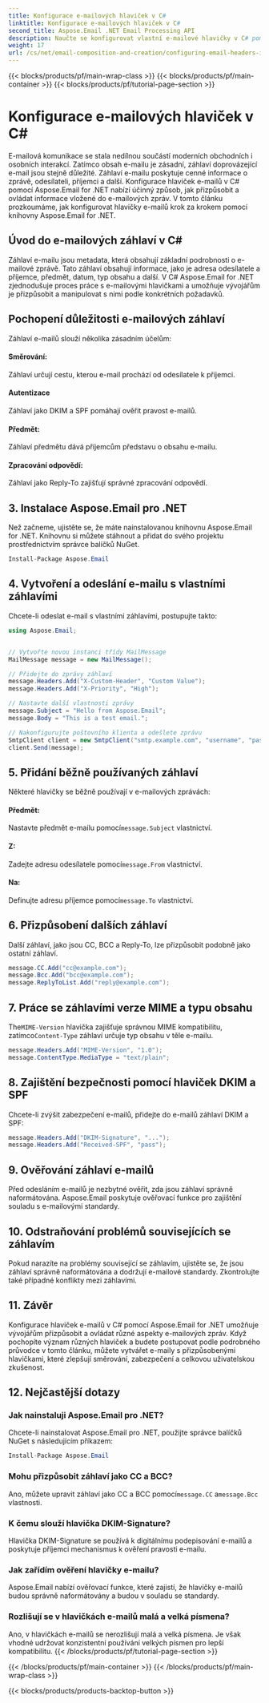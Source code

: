 ```yaml
---
title: Konfigurace e-mailových hlaviček v C#
linktitle: Konfigurace e-mailových hlaviček v C#
second_title: Aspose.Email .NET Email Processing API
description: Naučte se konfigurovat vlastní e-mailové hlavičky v C# pomocí Aspose.Email for .NET. Podrobný průvodce včetně zdrojového kódu. Vylepšete kontrolu a zabezpečení e-mailů.
weight: 17
url: /cs/net/email-composition-and-creation/configuring-email-headers-in-csharp/
---
```


{{< blocks/products/pf/main-wrap-class >}}
{{< blocks/products/pf/main-container >}}
{{< blocks/products/pf/tutorial-page-section >}}

# Konfigurace e-mailových hlaviček v C#


E-mailová komunikace se stala nedílnou součástí moderních obchodních i osobních interakcí. Zatímco obsah e-mailu je zásadní, záhlaví doprovázející e-mail jsou stejně důležité. Záhlaví e-mailu poskytuje cenné informace o zprávě, odesílateli, příjemci a další. Konfigurace hlaviček e-mailů v C# pomocí Aspose.Email for .NET nabízí účinný způsob, jak přizpůsobit a ovládat informace vložené do e-mailových zpráv. V tomto článku prozkoumáme, jak konfigurovat hlavičky e-mailů krok za krokem pomocí knihovny Aspose.Email for .NET.

## Úvod do e-mailových záhlaví v C#

Záhlaví e-mailu jsou metadata, která obsahují základní podrobnosti o e-mailové zprávě. Tato záhlaví obsahují informace, jako je adresa odesílatele a příjemce, předmět, datum, typ obsahu a další. V C# Aspose.Email for .NET zjednodušuje proces práce s e-mailovými hlavičkami a umožňuje vývojářům je přizpůsobit a manipulovat s nimi podle konkrétních požadavků.

## Pochopení důležitosti e-mailových záhlaví

Záhlaví e-mailů slouží několika zásadním účelům:
#### Směrování: 
Záhlaví určují cestu, kterou e-mail prochází od odesílatele k příjemci.
#### Autentizace
Záhlaví jako DKIM a SPF pomáhají ověřit pravost e-mailů.
#### Předmět: 
Záhlaví předmětu dává příjemcům představu o obsahu e-mailu.
#### Zpracování odpovědí: 
Záhlaví jako Reply-To zajišťují správné zpracování odpovědí.

## 3. Instalace Aspose.Email pro .NET

Než začneme, ujistěte se, že máte nainstalovanou knihovnu Aspose.Email for .NET. Knihovnu si můžete stáhnout a přidat do svého projektu prostřednictvím správce balíčků NuGet.

```csharp
Install-Package Aspose.Email
```

## 4. Vytvoření a odeslání e-mailu s vlastními záhlavími

Chcete-li odeslat e-mail s vlastními záhlavími, postupujte takto:

```csharp
using Aspose.Email;


// Vytvořte novou instanci třídy MailMessage
MailMessage message = new MailMessage();

// Přidejte do zprávy záhlaví
message.Headers.Add("X-Custom-Header", "Custom Value");
message.Headers.Add("X-Priority", "High");

// Nastavte další vlastnosti zprávy
message.Subject = "Hello from Aspose.Email";
message.Body = "This is a test email.";

// Nakonfigurujte poštovního klienta a odešlete zprávu
SmtpClient client = new SmtpClient("smtp.example.com", "username", "password");
client.Send(message);
```

## 5. Přidání běžně používaných záhlaví

Některé hlavičky se běžně používají v e-mailových zprávách:

#### Předmět: 
 Nastavte předmět e-mailu pomocí`message.Subject` vlastnictví.
#### Z: 
 Zadejte adresu odesílatele pomocí`message.From` vlastnictví.
#### Na: 
 Definujte adresu příjemce pomocí`message.To` vlastnictví.

## 6. Přizpůsobení dalších záhlaví

Další záhlaví, jako jsou CC, BCC a Reply-To, lze přizpůsobit podobně jako ostatní záhlaví.

```csharp
message.CC.Add("cc@example.com");
message.Bcc.Add("bcc@example.com");
message.ReplyToList.Add("reply@example.com");
```

## 7. Práce se záhlavími verze MIME a typu obsahu

 The`MIME-Version` hlavička zajišťuje správnou MIME kompatibilitu, zatímco`Content-Type` záhlaví určuje typ obsahu v těle e-mailu.

```csharp
message.Headers.Add("MIME-Version", "1.0");
message.ContentType.MediaType = "text/plain";
```

## 8. Zajištění bezpečnosti pomocí hlaviček DKIM a SPF

Chcete-li zvýšit zabezpečení e-mailů, přidejte do e-mailů záhlaví DKIM a SPF:

```csharp
message.Headers.Add("DKIM-Signature", "...");
message.Headers.Add("Received-SPF", "pass");
```

## 9. Ověřování záhlaví e-mailů

Před odesláním e-mailů je nezbytné ověřit, zda jsou záhlaví správně naformátována. Aspose.Email poskytuje ověřovací funkce pro zajištění souladu s e-mailovými standardy.

## 10. Odstraňování problémů souvisejících se záhlavím

Pokud narazíte na problémy související se záhlavím, ujistěte se, že jsou záhlaví správně naformátována a dodržují e-mailové standardy. Zkontrolujte také případné konflikty mezi záhlavími.

## 11. Závěr

Konfigurace hlaviček e-mailů v C# pomocí Aspose.Email for .NET umožňuje vývojářům přizpůsobit a ovládat různé aspekty e-mailových zpráv. Když pochopíte význam různých hlaviček a budete postupovat podle podrobného průvodce v tomto článku, můžete vytvářet e-maily s přizpůsobenými hlavičkami, které zlepšují směrování, zabezpečení a celkovou uživatelskou zkušenost.

## 12. Nejčastější dotazy

### Jak nainstaluji Aspose.Email pro .NET?

Chcete-li nainstalovat Aspose.Email pro .NET, použijte správce balíčků NuGet s následujícím příkazem:
```csharp
Install-Package Aspose.Email
```

### Mohu přizpůsobit záhlaví jako CC a BCC?

 Ano, můžete upravit záhlaví jako CC a BCC pomocí`message.CC` a`message.Bcc` vlastnosti.

### K čemu slouží hlavička DKIM-Signature?

Hlavička DKIM-Signature se používá k digitálnímu podepisování e-mailů a poskytuje příjemci mechanismus k ověření pravosti e-mailu.

### Jak zařídím ověření hlavičky e-mailu?

Aspose.Email nabízí ověřovací funkce, které zajistí, že hlavičky e-mailů budou správně naformátovány a budou v souladu se standardy.

### Rozlišují se v hlavičkách e-mailů malá a velká písmena?

Ano, v hlavičkách e-mailů se nerozlišují malá a velká písmena. Je však vhodné udržovat konzistentní používání velkých písmen pro lepší kompatibilitu.
{{< /blocks/products/pf/tutorial-page-section >}}

{{< /blocks/products/pf/main-container >}}
{{< /blocks/products/pf/main-wrap-class >}}

{{< blocks/products/products-backtop-button >}}
